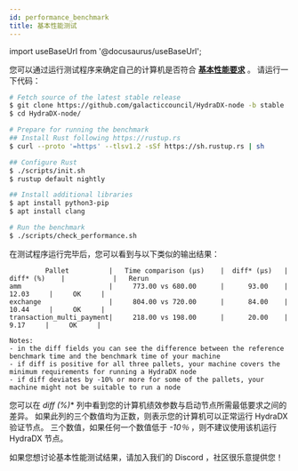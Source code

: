 ```yaml
---
id: performance_benchmark
title: 基本性能测试
---
```


import useBaseUrl from '@docusaurus/useBaseUrl';

您可以通过运行测试程序来确定自己的计算机是否符合 **[基本性能要求](/node_setup#00-required-technical-specifications)** 。 请运行一下代码：

```bash
# Fetch source of the latest stable release
$ git clone https://github.com/galacticcouncil/HydraDX-node -b stable
$ cd HydraDX-node/

# Prepare for running the benchmark
## Install Rust following https://rustup.rs
$ curl --proto '=https' --tlsv1.2 -sSf https://sh.rustup.rs | sh

## Configure Rust
$ ./scripts/init.sh
$ rustup default nightly

## Install additional libraries
$ apt install python3-pip
$ apt install clang

# Run the benchmark
$ ./scripts/check_performance.sh
```

在测试程序运行完毕后，您可以看到与以下类似的输出结果：

```
         Pallet          |   Time comparison (µs)    |  diff* (µs)   |   diff* (%)    |            |   Rerun
amm                      |     773.00 vs 680.00      |      93.00    |      12.03     |     OK     |
exchange                 |     804.00 vs 720.00      |      84.00    |      10.44     |     OK     |
transaction_multi_payment|     218.00 vs 198.00      |      20.00    |       9.17     |     OK     |

Notes:
- in the diff fields you can see the difference between the reference benchmark time and the benchmark time of your machine
- if diff is positive for all three pallets, your machine covers the minimum requirements for running a HydraDX node
- if diff deviates by -10% or more for some of the pallets, your machine might not be suitable to run a node
```

您可以在 **diff* (%)** 列中看到您的计算机绩效参数与启动节点所需最低要求之间的差异。 如果此列的三个数值均为正数，则表示您的计算机可以正常运行 HydraDX 验证节点。 三个数值，如果任何一个数值低于 *-10％* ，则不建议使用该机运行 HydraDX 节点。

如果您想讨论基本性能测试结果，请加入我们的 Discord ，社区很乐意提供您！
